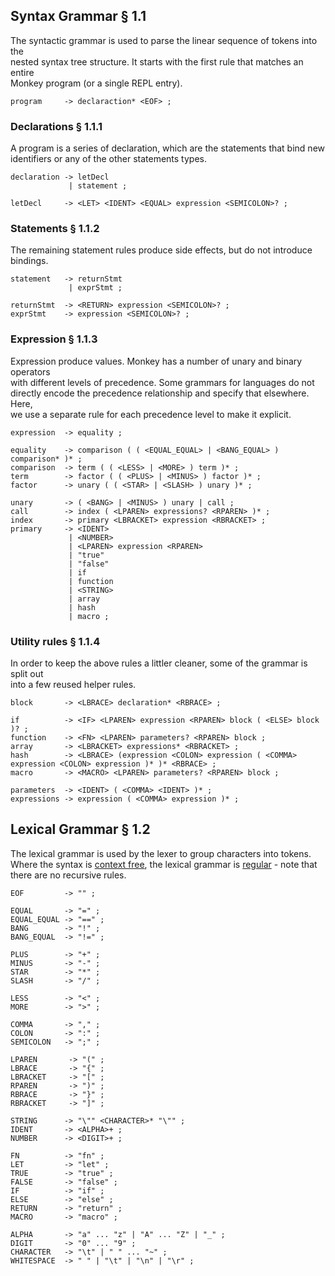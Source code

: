 ## Syntax Grammar § 1.1

The syntactic grammar is used to parse the linear sequence of tokens into the \
nested syntax tree structure. It starts with the first rule that matches an entire \
Monkey program (or a single REPL entry).

````
program     -> declaraction* <EOF> ;
````

### Declarations § 1.1.1

A program is a series of declaration, which are the statements that bind new \
identifiers or any of the other statements types.

````
declaration -> letDecl
             | statement ;

letDecl     -> <LET> <IDENT> <EQUAL> expression <SEMICOLON>? ;
````

### Statements § 1.1.2

The remaining statement rules produce side effects, but do not introduce \
bindings.

````
statement   -> returnStmt
             | exprStmt ;

returnStmt  -> <RETURN> expression <SEMICOLON>? ;
exprStmt    -> expression <SEMICOLON>? ;
````

### Expression § 1.1.3

Expression produce values. Monkey has a number of unary and binary operators \
with different levels of precedence. Some grammars for languages do not \
directly encode the precedence relationship and specify that elsewhere. Here, \
we use a separate rule for each precedence level to make it explicit.

````
expression  -> equality ;

equality    -> comparison ( ( <EQUAL_EQUAL> | <BANG_EQUAL> ) comparison* )* ;
comparison  -> term ( ( <LESS> | <MORE> ) term )* ;
term        -> factor ( ( <PLUS> | <MINUS> ) factor )* ;
factor      -> unary ( ( <STAR> | <SLASH> ) unary )* ;

unary       -> ( <BANG> | <MINUS> ) unary | call ;
call        -> index ( <LPAREN> expressions? <RPAREN> )* ;
index       -> primary <LBRACKET> expression <RBRACKET> ;
primary     -> <IDENT>
             | <NUMBER>
             | <LPAREN> expression <RPAREN>
             | "true" 
             | "false" 
             | if
             | function 
             | <STRING>
             | array
             | hash
             | macro ;
````

### Utility rules § 1.1.4

In order to keep the above rules a littler cleaner, some of the grammar is split out \
into a few reused helper rules.

````
block       -> <LBRACE> declaration* <RBRACE> ;

if          -> <IF> <LPAREN> expression <RPAREN> block ( <ELSE> block )? ;
function    -> <FN> <LPAREN> parameters? <RPAREN> block ;
array       -> <LBRACKET> expressions* <RBRACKET> ;
hash        -> <LBRACE> (expression <COLON> expression ( <COMMA> expression <COLON> expression )* )* <RBRACE> ;
macro       -> <MACRO> <LPAREN> parameters? <RPAREN> block ;

parameters  -> <IDENT> ( <COMMA> <IDENT> )* ;
expressions -> expression ( <COMMA> expression )* ;
````

## Lexical Grammar § 1.2

The lexical grammar is used by the lexer to group characters into tokens. \
Where the syntax is [context free](https://en.wikipedia.org/wiki/Context-free_grammar), the lexical grammar is [regular](https://en.wikipedia.org/wiki/Regular_grammar) - note that \
there are no recursive rules.

````
EOF         -> "" ;

EQUAL       -> "=" ;
EQUAL_EQUAL -> "==" ;
BANG        -> "!" ;
BANG_EQUAL  -> "!=" ;

PLUS        -> "+" ;
MINUS       -> "-" ;
STAR        -> "*" ;
SLASH       -> "/" ;

LESS        -> "<" ;
MORE        -> ">" ;

COMMA       -> "," ;
COLON       -> ":" ;
SEMICOLON   -> ";" ;

LPAREN       -> "(" ;
LBRACE       -> "{" ;
LBRACKET     -> "[" ;
RPAREN       -> ")" ;
RBRACE       -> "}" ;
RBRACKET     -> "]" ;

STRING      -> "\"" <CHARACTER>* "\"" ;
IDENT       -> <ALPHA>+ ;
NUMBER      -> <DIGIT>+ ;

FN          -> "fn" ;
LET         -> "let" ;
TRUE        -> "true" ;
FALSE       -> "false" ;
IF          -> "if" ;
ELSE        -> "else" ;
RETURN      -> "return" ;
MACRO       -> "macro" ;

ALPHA       -> "a" ... "z" | "A" ... "Z" | "_" ;
DIGIT       -> "0" ... "9" ;
CHARACTER   -> "\t" | " " ... "~" ;
WHITESPACE  -> " " | "\t" | "\n" | "\r" ;
````